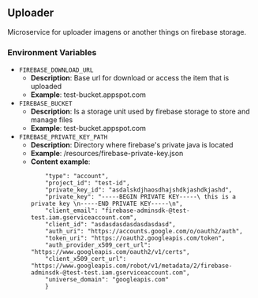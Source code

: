 ## Uploader

Microservice for uploader imagens or another things on firebase storage.

### Environment Variables

- `FIREBASE_DOWNLOAD_URL`
  - <b>Description</b>: Base url for download or access the item that is uploaded
  - <b>Example</b>: test-bucket.appspot.com
- `FIREBASE_BUCKET`
  - <b>Description</b>: Is a storage unit used by firebase storage to store and manage files
  - <b>Example</b>: test-bucket.appspot.com
- `FIREBASE_PRIVATE_KEY_PATH`
  - <b>Description</b>: Directory where firebase's private java is located
  - <b>Example</b>: /resources/firebase-private-key.json
  - <b>Content example</b>:
    ```{
        "type": "account",
        "project_id": "test-id",
        "private_key_id": "asdalskdjhaosdhajshdkjashdkjashd",
        "private_key": "-----BEGIN PRIVATE KEY-----\ this is a private key \n-----END PRIVATE KEY-----\n",
        "client_email": "firebase-adminsdk-@test-test.iam.gserviceaccount.com",
        "client_id": "asdasdasdasdasdasdasd",
        "auth_uri": "https://accounts.google.com/o/oauth2/auth",
        "token_uri": "https://oauth2.googleapis.com/token",
        "auth_provider_x509_cert_url": "https://www.googleapis.com/oauth2/v1/certs",
        "client_x509_cert_url": "https://www.googleapis.com/robot/v1/metadata/2/firebase-adminsdk-@test-test.iam.gserviceaccount.com",
        "universe_domain": "googleapis.com"
        }
    ```


